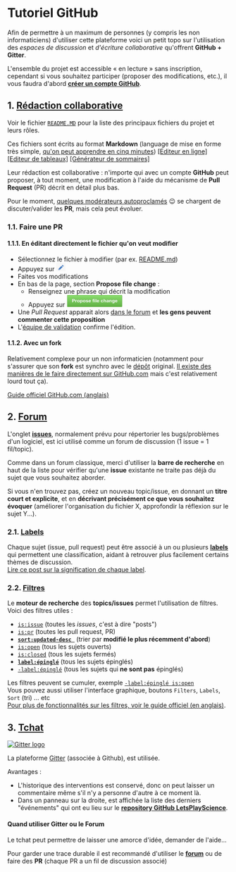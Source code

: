 # Tutoriel GitHub

Afin de permettre à un maximum de personnes (y compris les non informaticiens) d'utiliser cette plateforme
voici un petit topo sur l'utilisation des *espaces de discussion* et *d'écriture collaborative* qu'offrent
**GitHub + Gitter**.

L'ensemble du projet est accessible « en lecture » sans inscription, cependant si vous souhaitez participer (proposer des modifications, etc.), il vous faudra d'abord [**créer un compte GitHub**](https://github.com/join).

## 1. [Rédaction collaborative](https://github.com/sveinburne/lets-play-science)

Voir le fichier [`README.MD`](https://github.com/sveinburne/lets-play-science/blob/master/README.MD) pour la liste des principaux fichiers du projet et leurs rôles.

Ces fichiers sont écrits au format **Markdown** (language de mise en forme très simple,
[qu'on peut apprendre en cinq minutes](http://blog.wax-o.com/2014/04/tutoriel-un-guide-pour-bien-commencer-avec-markdown/)) [[Editeur en ligne]](https://stackedit.io) [[Editeur de tableaux]](http://www.tablesgenerator.com/markdown_tables) [[Générateur de sommaires]](http://doctoc.herokuapp.com/)

Leur rédaction est collaborative : n'importe qui avec un compte **GitHub** peut proposer, à tout moment, une modification à l'aide du mécanisme de **Pull Request** (PR) décrit en détail plus bas.

Pour le moment, [quelques modérateurs autoproclamés](https://github.com/sveinburne/lets-play-science/issues/1) :wink: se chargent de discuter/valider les **PR**, mais cela peut évoluer.

### 1.1. Faire une PR

#### 1.1.1. En éditant directement le fichier qu'on veut modifier

- Sélectionnez le fichier à modifier (par ex. [README.md](README.md))
- Appuyez sur [![le symbole en forme de stylo *edit*](img/edit.png)](#)
- Faites vos modifications
- En bas de la page, section **Propose file change** :
  - Renseignez une phrase qui décrit la modification
  - Appuyez sur [![Propose file change](img/propose.png)](#)
- Une *Pull Request* apparait alors [dans le forum](https://github.com/sveinburne/lets-play-science/pulls?utf8=%E2%9C%93&q=is%3Apr+) et **les gens peuvent commenter cette proposition**
- L'[équipe de validation](https://github.com/sveinburne/lets-play-science/issues/1) confirme l'édition.

#### 1.1.2. Avec un fork

Relativement complexe pour un non informaticien (notamment pour s'assurer que son **fork** est synchro avec le [dépôt](THE_APP.MD#I.7.a) original. [Il existe des manières de le faire directement sur GitHub.com](http://stackoverflow.com/a/23853061/488666) mais c'est relativement lourd tout ça).

[Guide officiel GitHub.com (anglais)](https://guides.github.com/activities/forking/)

## 2. [Forum](https://github.com/sveinburne/lets-play-science/issues)

L'onglet **[issues](https://github.com/sveinburne/lets-play-science/issues)**, normalement prévu pour répertorier
les bugs/problèmes d'un logiciel, est ici utilisé comme un forum de discussion (1 issue = 1 fil/topic).

Comme dans un forum classique, merci d'utiliser la **barre de recherche** en haut de la liste pour vérifier qu'une **issue**
existante ne traite pas déjà du sujet que vous souhaitez aborder.

Si vous n'en trouvez pas, créez un nouveau topic/issue, en donnant un **titre court et explicite**,
et en **décrivant précisément ce que vous souhaitez évoquer** (améliorer l'organisation du fichier X,
approfondir la réflexion sur le sujet Y...).

### 2.1. [Labels](https://github.com/sveinburne/lets-play-science/labels)

Chaque sujet (issue, pull request) peut être associé à un ou plusieurs **[labels](https://github.com/sveinburne/lets-play-science/labels)** qui
permettent une classification, aidant à retrouver plus facilement certains thèmes de discussion.  
[Lire ce post sur la signification de chaque label](https://github.com/sveinburne/lets-play-science/issues/39).  

### 2.2. [Filtres](https://help.github.com/articles/searching-issues/)

Le **moteur de recherche** des **topics/issues** permet l'utilisation de filtres.
Voici des filtres utiles :
 - [`is:issue`](https://github.com/sveinburne/lets-play-science/issues?utf8=%E2%9C%93&q=is%3Aissue+) (toutes les *issues*, c'est à dire "posts")
 - [`is:pr`](https://github.com/sveinburne/lets-play-science/pulls?q=is%3Apr) (toutes les pull request, PR)
 - [**`sort:updated-desc `**](https://github.com/sveinburne/lets-play-science/issues?utf8=%E2%9C%93&q=sort%3Aupdated-desc+) (trier par **modifié le plus récemment d'abord**)
 - [`is:open`](https://github.com/sveinburne/lets-play-science/issues?utf8=%E2%9C%93&q=is%3Aopen)  (tous les sujets ouverts)
 - [`is:closed`](https://github.com/sveinburne/lets-play-science/issues?utf8=%E2%9C%93&q=is%3Aclosed+) (tous les sujets fermés)  
 - [**`label:épinglé`**](https://github.com/sveinburne/lets-play-science/issues?utf8=%E2%9C%93&q=label%3A%C3%A9pingl%C3%A9) (tous les sujets épinglés)
 - [`-label:épinglé`](https://github.com/sveinburne/lets-play-science/issues?utf8=%E2%9C%93&q=-label%3A%C3%A9pingl%C3%A9+) (tous les sujets qui **ne sont pas** épinglés)

Les filtres peuvent se cumuler, exemple [`-label:épinglé is:open`](https://github.com/sveinburne/lets-play-science/issues?utf8=%E2%9C%93&q=-label%3A%C3%A9pingl%C3%A9+is%3Aopen)  
Vous pouvez aussi utiliser l'interface graphique, boutons `Filters`, `Labels`, `Sort` (tri) ... etc  
[Pour plus de fonctionnalités sur les filtres, voir le guide officiel (en anglais)](https://help.github.com/articles/searching-issues/).

## 3. [Tchat](https://gitter.im/sveinburne/lets-play-science)

[![Gitter logo](https://badges.gitter.im/Join%20Chat.svg)](https://gitter.im/sveinburne/lets-play-science)

La plateforme [Gitter](https://gitter.im) (associée à Github), est utilisée.

Avantages :
* L'historique des interventions est conservé, donc on peut laisser un commentaire même s'il n'y a personne d'autre à ce moment là.
* Dans un panneau sur la droite, est affichée la liste des derniers "événements"
qui ont eu lieu sur le **[repository GitHub LetsPlayScience](https://github.com/sveinburne/lets-play-science)**.

#### Quand utiliser Gitter ou le Forum

Le tchat peut permettre de laisser une amorce d'idée, demander de l'aide...

Pour garder une trace durable il est recommandé d'utiliser le **[forum](https://github.com/sveinburne/lets-play-science/issues)**
ou de faire des **PR** (chaque PR a un fil de discussion associé)
